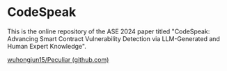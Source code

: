 # CodeSpeak
This is the online repository of the ASE 2024 paper titled "CodeSpeak: Advancing Smart Contract Vulnerability Detection via LLM-Generated and Human Expert Knowledge".

[wuhongjun15/Peculiar (github.com)](https://github.com/wuhongjun15/Peculiar)